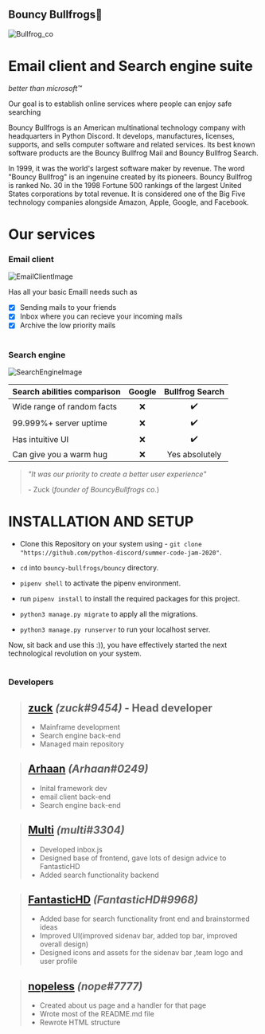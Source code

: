 ## Bouncy Bullfrogs🐸
![Bullfrog_co](https://cdn.discordapp.com/attachments/738752019392757881/741938900720943164/unknown.png)
# Email client and Search engine suite
*better than microsoft™️*

Our goal is to establish online services where people can enjoy safe searching


Bouncy Bullfrogs is an American multinational technology company with headquarters in Python Discord. It develops, manufactures, licenses, supports, and sells computer software and related services. Its best known software products are the Bouncy Bullfrog Mail and Bouncy Bullfrog Search.

In 1999, it was the world's largest software maker by revenue. The word "Bouncy Bullfrog" is an ingenuine created by its pioneers. Bouncy Bullfrog is ranked No. 30 in the 1998 Fortune 500 rankings of the largest United States corporations by total revenue. It is considered one of the Big Five technology companies alongside Amazon, Apple, Google, and Facebook.


# Our services
### Email client

![EmailClientImage](https://cdn.discordapp.com/attachments/738752019392757881/742046327176691742/unknown.png)

Has all your basic Emaill needs such as
- [x] Sending mails to your friends
- [x] Inbox where you can recieve your incoming mails
- [x] Archive the low priority mails

#
### Search engine
![SearchEngineImage](https://cdn.discordapp.com/attachments/738752019392757881/742046112180863077/unknown.png)

Search abilities comparison                |          **Google**     | **Bullfrog Search**
-------------------------------------------|-------------------------|---------------------
Wide range of random facts                 | <center>❌</center>    | <center>✔️</center>
99.999%+ server uptime                     | <center>❌</center>    | <center>✔️</center>
Has intuitive UI                           | <center>❌</center>    | <center>✔️</center>
Can give you a warm hug                    | <center>❌</center>    | <center>Yes absolutely</center>

> *"It was our priority to create a better user experience"*
>
> \- Zuck (*founder of BouncyBullfrogs co.*)

# INSTALLATION AND SETUP

- Clone this Repository on your system using - `git clone "https://github.com/python-discord/summer-code-jam-2020"`.

- `cd` into `bouncy-bullfrogs/bouncy` directory.

- `pipenv shell` to activate the pipenv environment.

- run `pipenv install` to install the required packages for this project.

- `python3 manage.py migrate` to apply all the migrations.

- `python3 manage.py runserver` to run your localhost server.

Now, sit back and use this :)), you have effectively started the next technological revolution on your system.

#
### Developers
> ## [zuck](https://github.com/arthtyagi) *(zuck#9454)* - Head developer
> * Mainframe development
> * Search engine back-end
> * Managed main repository


###
> ## **[Arhaan](https://github.com/Arhaan)** *(Arhaan#0249)*
> * Inital framework dev
> * email client back-end
> * Search engine back-end

###
> ## **[Multi](https://github.com/telugu-boy)** *(multi#3304)*
> * Developed inbox.js
> * Designed base of frontend, gave lots of design advice to FantasticHD
> * Added search functionality backend

###
> ## **[FantasticHD](https://github.com/Fantasticlegend1000)** *(FantasticHD#9968)*
> * Added base for search functionality front end and brainstormed ideas
> * Improved UI(improved sidenav bar, added top bar, improved overall design)
> * Designed icons and assets for the sidenav bar ,team logo and user profile

###
> ## **[nopeless](https://github.com/nopeless)** *(nope#7777)*
> * Created about us page and a handler for that page
> * Wrote most of the README.md file
> * Rewrote HTML structure
